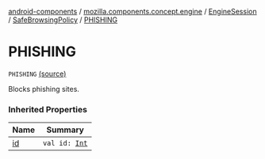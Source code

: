 [android-components](../../../index.md) / [mozilla.components.concept.engine](../../index.md) / [EngineSession](../index.md) / [SafeBrowsingPolicy](index.md) / [PHISHING](./-p-h-i-s-h-i-n-g.md)

# PHISHING

`PHISHING` [(source)](https://github.com/mozilla-mobile/android-components/blob/master/components/concept/engine/src/main/java/mozilla/components/concept/engine/EngineSession.kt#L140)

Blocks phishing sites.

### Inherited Properties

| Name | Summary |
|---|---|
| [id](id.md) | `val id: `[`Int`](https://kotlinlang.org/api/latest/jvm/stdlib/kotlin/-int/index.html) |

